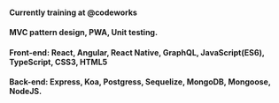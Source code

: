 #### Currently training at @codeworks
#### MVC pattern design, PWA, Unit testing.
#### Front-end: React, Angular, React Native, GraphQL, JavaScript(ES6), TypeScript, CSS3, HTML5
#### Back-end: Express, Koa, Postgress, Sequelize, MongoDB, Mongoose, NodeJS.

<!--
**juansp92/juansp92** is a ✨ _special_ ✨ repository because its `README.md` (this file) appears on your GitHub profile.

Here are some ideas to get you started:

- 🔭 I’m currently working on ...
- 🌱 I’m currently learning ...
- 👯 I’m looking to collaborate on ...
- 🤔 I’m looking for help with ...
- 💬 Ask me about ...
- 📫 How to reach me: ...
- 😄 Pronouns: ...
- ⚡ Fun fact: ...
-->

